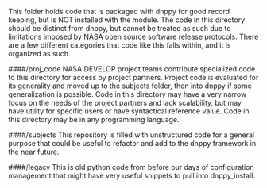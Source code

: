 This folder holds code that is packaged with dnppy for good record keeping, but is NOT installed with the module. The code in this directory should be distinct from dnppy, but cannot be treated as such due to limitations imposed by NASA open source software release protocols. There are a few different categories that code like this falls within, and it is organized as such. 

####/proj_code
NASA DEVELOP project teams contribute specialized code to this directory for access by project partners. Project code is evaluated for its generality and moved up to the subjects folder, then into dnppy if some generalization is possible. Code in this directory may have a very narrow focus on the needs of the project partners and lack scalability, but may have utility for specific users or have syntactical reference value. Code in this directory may be in any programming language.

####/subjects
This repository is filled with unstructured code for a general purpose that could be useful to refactor and add to the dnppy framework in the near future.

####/legacy
This is old python code from before our days of configuration management that might have very useful snippets to pull into dnppy_install.
